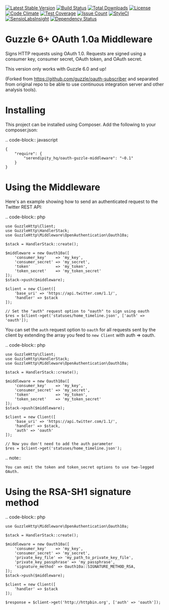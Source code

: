 [![Latest Stable Version](https://poser.pugx.org/serendipity_hq/oauth-guzzle-middleware/v/stable)](https://packagist.org/packages/serendipity_hq/oauth-guzzle-middleware)
[![Build Status](https://travis-ci.org/SerendipityHQ/oauth-guzzle-middleware.svg?branch=master)](https://travis-ci.org/SerendipityHQ/oauth-guzzle-middleware)
[![Total Downloads](https://poser.pugx.org/serendipity_hq/oauth-guzzle-middleware/downloads)](https://packagist.org/packages/serendipity_hq/oauth-guzzle-middleware)
[![License](https://poser.pugx.org/serendipity_hq/oauth-guzzle-middleware/license)](https://packagist.org/packages/serendipity_hq/oauth-guzzle-middleware)
[![Code Climate](https://codeclimate.com/github/SerendipityHQ/oauth-guzzle-middleware/badges/gpa.svg)](https://codeclimate.com/github/SerendipityHQ/oauth-guzzle-middleware)
[![Test Coverage](https://codeclimate.com/github/SerendipityHQ/oauth-guzzle-middleware/badges/coverage.svg)](https://codeclimate.com/github/SerendipityHQ/oauth-guzzle-middleware/coverage)
[![Issue Count](https://codeclimate.com/github/SerendipityHQ/oauth-guzzle-middleware/badges/issue_count.svg)](https://codeclimate.com/github/SerendipityHQ/oauth-guzzle-middleware)
[![StyleCI](https://styleci.io/repos/51864555/shield)](https://styleci.io/repos/51864555)
[![SensioLabsInsight](https://insight.sensiolabs.com/projects/60961656-1bd1-40dd-9b37-2f9418e3bc1f/mini.png)](https://insight.sensiolabs.com/projects/60961656-1bd1-40dd-9b37-2f9418e3bc1f)
[![Dependency Status](https://www.versioneye.com/user/projects/56c38a3b18b2710036c8dee1/badge.svg?style=flat)](https://www.versioneye.com/user/projects/56c38a3b18b2710036c8dee1)

Guzzle 6+ OAuth 1.0a Middleware
===============================

Signs HTTP requests using OAuth 1.0. Requests are signed using a consumer key,
consumer secret, OAuth token, and OAuth secret.

This version only works with Guzzle 6.0 and up!

(Forked from https://github.com/guzzle/oauth-subscriber and separated from original repo to be able to use continuous
integration server and other analysis tools).

Installing
==========

This project can be installed using Composer. Add the following to your
composer.json:

.. code-block:: javascript

    {
        "require": {
            "serendipity_hq/oauth-guzzle-middleware": "~0.1"
        }
    }



Using the Middleware
====================

Here's an example showing how to send an authenticated request to the Twitter
REST API:

.. code-block:: php

    use GuzzleHttp\Client;
    use GuzzleHttp\HandlerStack;
    use GuzzleHttp\Middleware\OpenAuthentication\Oauth10a;

    $stack = HandlerStack::create();

    $middleware = new Oauth10a([
        'consumer_key'    => 'my_key',
        'consumer_secret' => 'my_secret',
        'token'           => 'my_token',
        'token_secret'    => 'my_token_secret'
    ]);
    $stack->push($middleware);

    $client = new Client([
        'base_uri' => 'https://api.twitter.com/1.1/',
        'handler' => $stack
    ]);

    // Set the "auth" request option to "oauth" to sign using oauth
    $res = $client->get('statuses/home_timeline.json', ['auth' => 'oauth']);

You can set the ``auth`` request option to ``oauth`` for all requests sent by
the client by extending the array you feed to ``new Client`` with auth => oauth.

.. code-block:: php

    use GuzzleHttp\Client;
    use GuzzleHttp\HandlerStack;
    use GuzzleHttp\Middleware\OpenAuthentication\Oauth10a;

    $stack = HandlerStack::create();

    $middleware = new Oauth10a([
        'consumer_key'    => 'my_key',
        'consumer_secret' => 'my_secret',
        'token'           => 'my_token',
        'token_secret'    => 'my_token_secret'
    ]);
    $stack->push($middleware);

    $client = new Client([
        'base_uri' => 'https://api.twitter.com/1.1/',
        'handler' => $stack,
        'auth' => 'oauth'
    ]);

    // Now you don't need to add the auth parameter
    $res = $client->get('statuses/home_timeline.json');

.. note::

    You can omit the token and token_secret options to use two-legged OAuth.

Using the RSA-SH1 signature method
==================================

.. code-block:: php

    use GuzzleHttp\Middleware\OpenAuthentication\Oauth10a;

    $stack = HandlerStack::create();

    $middleware = new Oauth10a([
        'consumer_key'    => 'my_key',
        'consumer_secret' => 'my_secret',
        'private_key_file' => 'my_path_to_private_key_file',
        'private_key_passphrase' => 'my_passphrase',
        'signature_method' => Oauth10a::SIGNATURE_METHOD_RSA,
    ]);
    $stack->push($middleware);

    $client = new Client([
        'handler' => $stack
    ]);

    $response = $client->get('http://httpbin.org', ['auth' => 'oauth']);
